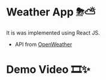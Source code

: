 # Weather App ⛈⛅
It is was implemented using React JS.
- API from [OpenWeather](https://openweathermap.org/)

# Demo Video 🎞✨
